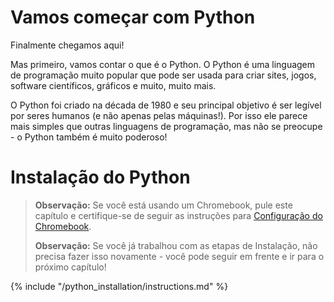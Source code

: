 # Vamos começar com Python

Finalmente chegamos aqui!

Mas primeiro, vamos contar o que é o Python. O Python é uma linguagem de programação muito popular que pode ser usada para criar sites, jogos, software científicos, gráficos e muito, muito mais.

O Python foi criado na década de 1980 e seu principal objetivo é ser legível por seres humanos (e não apenas pelas máquinas!). Por isso ele parece mais simples que outras linguagens de programação, mas não se preocupe - o Python também é muito poderoso!

# Instalação do Python

> **Observação:** Se você está usando um Chromebook, pule este capítulo e certifique-se de seguir as instruções para [ Configuração do Chromebook](../chromebook_setup/README.md).
> 
> **Observação:** Se você já trabalhou com as etapas de Instalação, não precisa fazer isso novamente - você pode seguir em frente e ir para o próximo capítulo!

{% include "/python_installation/instructions.md" %}